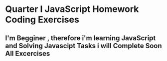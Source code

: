 # Quarter I JavaScript Homework Coding Exercises

## I'm Begginer , therefore i'm learning JavaScript and Solving Javascipt Tasks i will Complete Soon All Excercises
